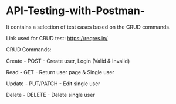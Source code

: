 # API-Testing-with-Postman-

It contains a selection of test cases based on the CRUD commands.

Link used for CRUD test: https://reqres.in/

CRUD Commands:

  Create - POST - Create user, Login (Valid & Invalid)
  
  Read - GET - Return user page & Single user
  
  Update - PUT/PATCH - Edit single user 
  
  Delete - DELETE - Delete single user
